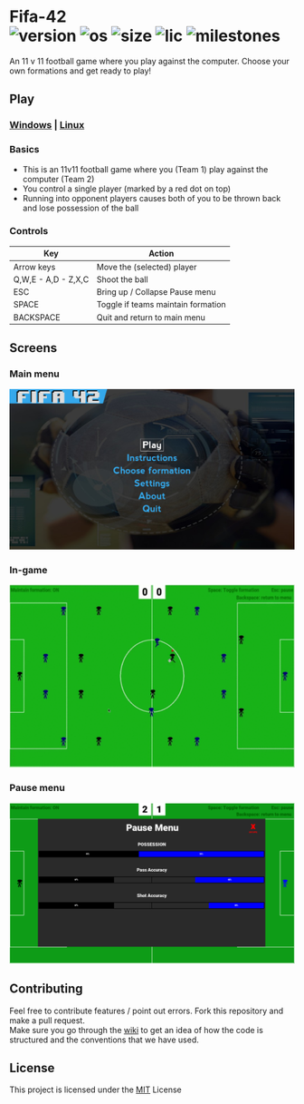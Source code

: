 # Fifa-42  <br/>![version](https://img.shields.io/badge/version-1.0.0-green.svg) ![os](https://img.shields.io/badge/Platform-windows%20%7C%20linux-lightgrey) 	![size](https://img.shields.io/badge/Size-33mb-yellow) ![lic](https://img.shields.io/badge/License-MIT-blue) ![milestones](https://img.shields.io/github/milestones/all/MananSoni42/Fifa-42)
An 11 v 11 football game where you play against the computer. Choose your own formations and get ready to play!

## Play

### [Windows](https://github.com/MananSoni42/Fifa-42/releases/download/v1.0.0/Fifa-42-win.exe) |  [Linux](https://github.com/MananSoni42/Fifa-42/releases/download/v1.0.0/Fifa-42-linux)
### Basics
* This is an 11v11 football game where you (Team 1) play against the computer (Team 2)
* You control a single player (marked by a red dot on top)
* Running into opponent players causes both of you to be thrown back and lose possession of the ball

### Controls
  Key                  | Action                    
  -------------------- | --------------------------
  Arrow keys           | Move the (selected) player
  Q,W,E - A,D - Z,X,C  | Shoot the ball
  ESC                  | Bring up / Collapse Pause menu
  SPACE                | Toggle if teams maintain formation
  BACKSPACE            | Quit and return to main menu

## Screens
### Main menu
![menu](screens/menu.png)

### In-game
![menu](screens/game.gif)

### Pause menu
![menu](screens/pause.png)

## Contributing
Feel free to contribute features / point out errors. Fork this repository and make a pull request.  
Make sure you go through the [wiki](https://github.com/MananSoni42/Fifa-42/wiki) to get an idea of how the code is structured and the conventions that we have used.

## License
This project is licensed under the [MIT](https://opensource.org/licenses/MIT) License
